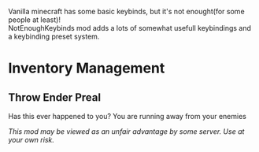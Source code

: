 Vanilla minecraft has some basic keybinds, but it's not enought(for some people at least)!
<br>NotEnoughKeybinds mod adds a lots of somewhat usefull keybindings and a keybinding preset system.

<h1>Inventory Management</h1>
<h2>Throw Ender Preal</h2>
<p>Has this ever happened to you? You are running away from your enemies</p>

*This mod may be viewed as an unfair advantage by some server. Use at your own risk.*
